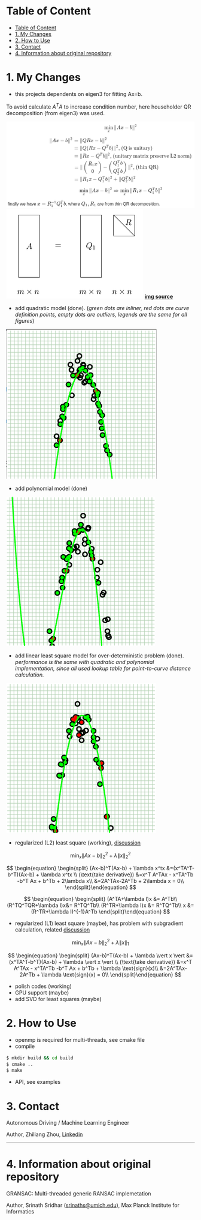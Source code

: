 # Table of Content
- [Table of Content](#table-of-content)
- [1. My Changes](#1-my-changes)
- [2. How to Use](#2-how-to-use)
- [3. Contact](#3-contact)
- [4. Information about original repository](#4-information-about-original-repository)

# 1. My Changes
* this projects dependents on eigen3 for fitting Ax=b.
  
To avoid calculate $A^TA$ to increase condition number, here householder QR decomposition (from eigen3) was used.

<!-- $$\min_{x}\|Ax-b\|^2 $$

$$
\begin{equation}
\begin{split}
\|Ax-b\|^2 &= \|QRx-b\|^2\\
           &= \|Q(Rx-Q^Tb)\|^2 \text{, (Q is unitary)}\\
           &= \|Rx-Q^Tb\|^2 \text{, (unitary matrix preserve L2 norm)}\\
           &= \| \begin{pmatrix}R_1x\\0\end{pmatrix} - \begin{pmatrix}Q_1^Tb\\Q_2^Tb\end{pmatrix} \|^2 \text{, (thin QR)} \\
           &= \|R_1x-Q_1^Tb\|^2 + \|Q_2^Tb\|^2\\
\end{split}\end{equation}
$$

$$\min_{x}\|Ax-b\|^2 \Rightarrow \min_x \|R_1x-Q_1^Tb\|^2$$

finally we have $ x = R_1^{-1}Q_1^Tb$, where $Q_1,R_1$ are from thin QR decomposition.  -->

![lls_qr](./imgs/lls_qr.png)
![thin_qr](./imgs/thin_qr.png)
**[img source](http://www.cnblogs.com/daniel-D/p/3208534.html)**

* add quadratic model (done). 
  (_green dots are inliner, red dots are curve definition points, empty dots are outliers, legends are the same for all figures_)

![RANSAC quadratic fitting example](./examples/quadratic_fitting.png)

* add polynomial model (done)

![RANSAC polynomial fitting example](./examples/polynomial_fitting.png)
 
* add linear least square model for over-deterministic problem (done). 
  _performance is the same with quadratic and polynomial implementation, since all used lookup table for point-to-curve distance calculation._

![lls fitting example](./examples/lls_fitting.png)

* regularized (L2) least square (working), [discussion](https://math.stackexchange.com/questions/2013160/qr-factorization-regularized-least-squares)

$$\min_{x}\|Ax-b\|_2^2 + \lambda \|x\|_2^2$$

$$
\begin{equation}
\begin{split}
(Ax-b)^T(Ax-b) + \lambda x^tx   &=(x^TA^T-b^T)(Ax-b) + \lambda x^tx \\
(\text{take derivative}) &=x^T A^TAx - x^TA^Tb -b^T Ax + b^Tb + 2\lambda x\\
                         &=2A^TAx-2A^Tb + 2\lambda x = 0\\
\end{split}\end{equation}
$$

$$
\begin{equation}
\begin{split}
(A^TA+\lambda I)x  &= A^Tb\\
(R^TQ^TQR+\lambda I)x&= R^TQ^Tb\\
(R^TR+\lambda I)x &= R^TQ^Tb\\
x &= (R^TR+\lambda I)^{-1}A^Tb 
\end{split}\end{equation}
$$

* regularized (L1) least square (maybe), has problem with subgradient calculation, related [discussion](https://stsievert.com/blog/2015/12/09/inverse-part-2/)

$$\min_{x}\|Ax-b\|_2^2 + \lambda \|x\|_1$$

$$
\begin{equation}
\begin{split}
(Ax-b)^T(Ax-b) + \lambda \vert x \vert   &=(x^TA^T-b^T)(Ax-b) + \lambda \vert x \vert \\
(\text{take derivative}) &=x^T A^TAx - x^TA^Tb -b^T Ax + b^Tb + \lambda \text{sign}(x)\\
                         &=2A^TAx-2A^Tb + \lambda \text{sign}(x) = 0\\
\end{split}\end{equation}
$$


* polish codes (working)
* GPU support (maybe)
* add SVD for least squares (maybe)


# 2. How to Use
* openmp is required for multi-threads, see cmake file
* compile
```bash
$ mkdir build && cd build
$ cmake ..
$ make
```

* API, see examples

# 3. Contact
Autonomous Driving / Machine Learning Engineer

Author, Zhiliang Zhou, [Linkedin](https://www.linkedin.com/in/zhiliang-zhou/)


---
# 4. Information about original repository
GRANSAC: Multi-threaded generic RANSAC implemetation

Author, Srinath Sridhar (srinaths@umich.edu), Max Planck Institute for Informatics
